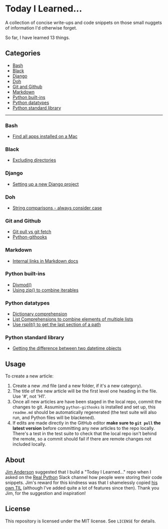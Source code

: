 
# Today I Learned...

A collection of concise write-ups and code snippets on those small nuggets of information I'd otherwise forget.


So far, I have learned 13 things.

## Categories
- [Bash](<#Bash>)
- [Black](<#Black>)
- [Django](<#Django>)
- [Doh](<#Doh>)
- [Git and Github](<#Git-and-Github>)
- [Markdown](<#Markdown>)
- [Python built-ins](<#Python-built-ins>)
- [Python datatypes](<#Python-datatypes>)
- [Python standard library](<#Python-standard-library>)
----
### Bash
- [Find all apps installed on a Mac](<./content/Bash/find_apps.md>)

### Black
- [Excluding directories](<./content/Black/exclude_directories.md>)

### Django
- [Setting up a new Django project](<./content/Django/django_new_proj_setup.md>)

### Doh
- [String comparisons - always consider case](<./content/Doh/string_search.md>)

### Git and Github
- [Git pull vs git fetch](<./content/Git and Github/git_pull_vs_fetch.md>)
- [Python-githooks](<./content/Git and Github/python-githooks_writeup.md>)

### Markdown
- [Internal links in Markdown docs](<./content/Markdown/internal_links.md>)

### Python built-ins
- [Divmod()](<./content/Python built-ins/divmod.md>)
- [Using zip() to combine iterables](<./content/Python built-ins/zip.md>)

### Python datatypes
- [Dictionary comprehension](<./content/Python datatypes/dict_comps.md>)
- [List Comprehensions to combine elements of multiple lists](<./content/Python datatypes/list_comp.md>)
- [Use rsplit() to get the last section of a path](<./content/Python datatypes/rsplit_strings.md>)

### Python standard library
- [Getting the difference between two datetime objects](<./content/Python standard library/timedelta.md>)

## Usage
To create a new article:

1. Create a new .md file (and a new folder, if it's a new category).
1. The title of the new article will be the first level one heading in the file. Use '#', not 'H1'.
1. Once all new articles are have been staged in the local repo, commit the changes to git. Assuming `python-githooks` is installed and set up, this `readme.md` should be automatically regenerated (the test suite will also run, and Python files will be blackened). 
1. If edits are made directly in the GitHub editor **make sure to `git pull` the latest version** before committing any new articles to the repo locally. There's a test in the test suite to check that the local repo isn't behind the remote, so a commit should fail if there are remote changes not included locally.

## About
[Jim Anderson](https://github.com/jima80525) suggested that I build a "Today I Learned..." repo when I asked on the [Real Python](https://realpython.com/) Slack channel how people were storing their code snippets.
Jim's reward for this kindness was that I shamelessly copied [his own TIL](https://github.com/jima80525/til) (although I've added quite a lot of features since then). Thank you Jim, for the suggestion and inspiration!

## License
This repository is licensed under the MIT license. See `LICENSE` for details.

